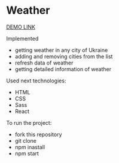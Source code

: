 # Weather

[DEMO LINK](https://suessophie.github.io/Weather/)

Implemented
 - getting weather in any city of Ukraine
 - adding and removing cities from the list
 - refresh data of weather
 - getting detailed information of weather

Used next technologies:
  - HTML
  - CSS
  - Sass
  - React
  
To run the project:
 - fork this repository
 - git clone
 - npm inastall
 - npm start
